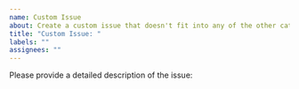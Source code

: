```yaml
---
name: Custom Issue
about: Create a custom issue that doesn't fit into any of the other categories.
title: "Custom Issue: "
labels: ""
assignees: ""
---
```


Please provide a detailed description of the issue:

